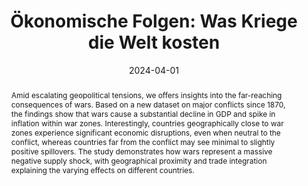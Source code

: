 ---
title: 'Ökonomische Folgen: Was Kriege die Welt kosten'

# Authors
# If you created a profile for a user (e.g. the default `admin` user), write the username (folder name) here
# and it will be replaced with their full name and linked to their profile.
authors:
  - Jonathan Federle
  - André Meier
  - Gernot J. Müller
  - Willi Mutschler
  - Moritz Schularick

# Author notes (optional)
#author_notes:
#  - 'Equal contribution'
#  - 'Equal contribution'

date: '2024-04-01'
doi: '10.2478/wd-2024-0075'

# Schedule page publish date (NOT publication's date).
publishDate: ''

# Publication type.
# Legend: 0 = Uncategorized; 1 = Conference paper; 2 = Journal article;
# 3 = Preprint / Working Paper; 4 = Report; 5 = Book; 6 = Book section;
# 7 = Thesis; 8 = Patent
publication_types: ['2']

# Publication name and optional abbreviated publication name.
publication: Wirtschaftsdienst
publication_short: ''

abstract: "Amid escalating geopolitical tensions, we offers insights into the far-reaching consequences of wars. Based on a new dataset on major conflicts since 1870, the findings show that wars cause a substantial decline in GDP and spike in inflation within war zones. Interestingly, countries geographically close to war zones experience significant economic disruptions, even when neutral to the conflict, whereas countries far from the conflict may see minimal to slightly positive spillovers. The study demonstrates how wars represent a massive negative supply shock, with geographical proximity and trade integration explaining the varying effects on different countries."


# Summary. An optional shortened abstract.
summary: "Amid escalating geopolitical tensions, we offers insights into the far-reaching consequences of wars. Based on a new dataset on major conflicts since 1870, the findings show that wars cause a substantial decline in GDP and spike in inflation within war zones. Interestingly, countries geographically close to war zones experience significant economic disruptions, even when neutral to the conflict, whereas countries far from the conflict may see minimal to slightly positive spillovers. The study demonstrates how wars represent a massive negative supply shock, with geographical proximity and trade integration explaining the varying effects on different countries."

tags:
  - interstate wars
  - disasters
  - business cycles
  - spillovers
  - geography
  - distance
  - supply shocks
  - international transmission

# Display this page in the Featured widget?
featured: false

links:
  - name: Price of War Calculator
    url: https://priceofwar.org/
  - name: Kiel Policy Brief 171
    url: /files/papers/Price_of_War_2024_Kiel_Policy_Brief.pdf
url_pdf: '/files/papers/Price_of_War_2024_Wirtschaftsdienst.pdf'
url_code: https://github.com/wmutschl/price-of-war
url_dataset: ''
url_poster: ''
url_project: ''
url_slides: ''
url_source: ''
url_video: ''
url_preprint: ''

# Featured image
# To use, add an image named `featured.jpg/png` to your page's folder.
image:
  caption: ''
  focal_point: ''
  preview_only: false

# Associated Projects (optional).
#   Associate this publication with one or more of your projects.
#   Simply enter your project's folder or file name without extension.
#   E.g. `internal-project` references `content/project/internal-project/index.md`.
#   Otherwise, set `projects: []`.
projects:
  - rare disasters

# Slides (optional).
#   Associate this publication with Markdown slides.
#   Simply enter your slide deck's filename without extension.
#   E.g. `slides: "example"` references `content/slides/example/index.md`.
#   Otherwise, set `slides: ""`.
slides: ""
---